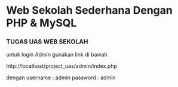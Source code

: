 # Web Sekolah Sederhana Dengan PHP & MySQL 

### TUGAS UAS WEB SEKOLAH

untuk login Admin gunakan link di bawah 

http://localhost/project_uas/admin/index.php

dengan username : admin
password : admin



